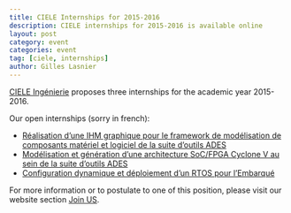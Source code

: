 ```yaml
---
title: CIELE Internships for 2015-2016
description: CIELE internships for 2015-2016 is available online
layout: post
category: event
categories: event
tag: [ciele, internships]
author: Gilles Lasnier
---
```


<a href="http://www.ciele.fr">CIELE Ingénierie</a> proposes three internships for the academic year 2015-2016<!--more-->.

Our open internships (sorry in french):
<ul> 
 <li> <a href="http://www.ciele.fr/m-114-2015-RD-STG-005.html">Réalisation d’une IHM graphique pour le framework de modélisation de composants matériel et logiciel de la suite d’outils ADES</a> </li>
 <li> <a href="http://www.ciele.fr/m-115-2015-RD-STG-006.html">Modélisation et génération d’une architecture SoC/FPGA Cyclone V au sein de la suite d’outils ADES</a> </li>
 <li> <a href="http://www.ciele.fr/m-116-2015-RD-STG-007.html">Configuration dynamique et déploiement d’un RTOS pour l’Embarqué</a> </li>
</ul>

For more information or to postulate to one of this position, please visit our website section <a href="http://www.ciele.fr/SOLUTIONS-SYSTEMES-EMBARQUES-REJOINDRE.html">Join US</a>.

